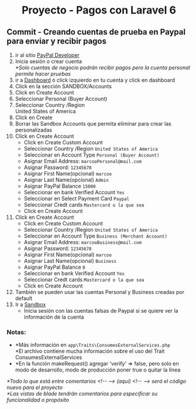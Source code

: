 
  <!-- Title -->
  <h1 align="center">Proyecto - Pagos con Laravel 6</h1>
  <!-- End Title -->

  <!-- Commit name -->
  <h2>Commit - <strong>Creando cuentas de prueba en Paypal para enviar y recibir pagos</strong></h2>
  <!-- End Commit name -->
  
  <!-- Commit instructions -->
  <ol>
   <li>
     ir al sitio <a href="https://developer.paypal.com/classic-home/">PayPal Developer</a>
    </li>
   <li>
     Inicia sesión o crear cuenta
    <br>
    <em>*Solo cuentas de negocio podrán recibir pagos pero la cuenta personal permite hacer pruebas</em>
   </li>
   <li>
     ir a <a href="https://developer.paypal.com/developer/applications/">Dashboard</a>
     ó click izquierdo en tu cuenta y click en dashboard
    </li>
    <li>Click en la sección SANDBOX/Accounts</li>
    <li>Click en Create Account</li>
    <li>Seleccionar Personal (Buyer Account)</li>
    <li>
      Seleccionar Country /Region
      <br>
      United States of America
    </li>
    <li>Click en Create</li>
    <li>Borrar las Sandbox Accounts que permita eliminar para crear las personalizadas</li>
    <li>
      Click en Create Account
      <ul>
        <li>Click en Create Custom Account</li>
        <li>Seleccionar Country /Region <code>United States of America</code></li>
        <li>Seleccionar en Account Type <code>Personal (Buyer Account)</code></li>
        <li>Asignar Email Address: <code>marcooPersonal@mail.com</code></li>
        <li>Asignar Password: <code>12345678</code></li>
        <li>Asignar First Name(opcional) <code>marcoo</code></li>
        <li>Asignar Last Name(opcional) <code>Admin</code></li>
        <li>Asignar PayPal Balance <code>15000</code></li>
        <li>Seleccionar en bank Verified Account <code>Yes</code></li>
        <li>Seleccionar en Select Payment Card <code>Paypal</code></li>
        <li>Seleccionar Credt cards <code>Mastercard o la que sea</code></li>
        <li>Click en Create Account</li>
      </ul>
    </li>
    <li>
      Click en Create Account
      <ul>
        <li>Click en Create Custom Account</li>
        <li>Seleccionar Country /Region <code>United States of America</code></li>
        <li>Seleccionar en Account Type <code>Business (Merchant Account)</code></li>
        <li>Asignar Email Address: <code>marcooBusiness@mail.com</code></li>
        <li>Asignar Password: <code>12345678</code></li>
        <li>Asignar First Name(opcional) <code>marcoo</code></li>
        <li>Asignar Last Name(opcional) <code>Business</code></li>
        <li>Asignar PayPal Balance <code>0</code></li>
        <li>Seleccionar en bank Verified Account <code>Yes</code></li>
        <li>Seleccionar Credt cards <code>Mastercard o la que sea</code></li>
        <li>Click en Create Account</li>
      </ul>
    </li>
    <li>También se pueden usar las cuentas Personal y Business creadas por default</li>
    <li>
      Ir a <a href="https://www.sandbox.paypal.com/">Sandbox</a>
      <ul>
        <li>
          Inicia sesión con las cuentas falsas de Paypal si se quiere ver la información de la cuenta
        </li>
      </ul>
    </li>
  </ol>
  <!-- End Commit instructions -->
  
  <!-- Notes -->
  <h3>Notas:</h3>

  <ul>
    <li>
      *Más información en <code>app\Traits\ConsumesExternalServices.php</code>
        <br>
        *El archivo contiene mucha información sobre el uso del Trait ConsumesExternalServices
    </li>
    <li>
      *En la función makeRequest() agregar 'verify' => false, pero solo en modo de desarrollo, modo de producción poner true
       o quitar la línea 
    </li>
  </ul>
    
  <em>
    *Todo lo que está entre comentarios
    &lt;!-- --&gt; (aquí) &lt;!-- --&gt;
    será el código nuevo para el proyecto
  </em>
  <br>
  <em>
    *Las vistas de blade tendrán comentarios para especificar su funcionalidad o propósito
  </em>
  <!-- End notes -->